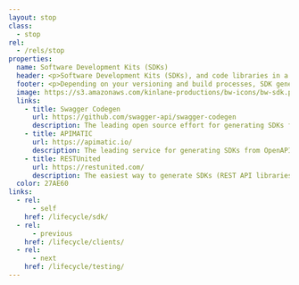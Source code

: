 ```yaml
---
layout: stop
class:
  - stop
rel:
  - /rels/stop  
properties:
  name: Software Development Kits (SDKs)
  header: <p>Software Development Kits (SDKs), and code libraries in a variety of programming languages have always been a hallmark of API operations. Some API pundits feel that SDKs aren't worth the effort to maintain, and keep in development alongside the rest of API operations, while others have done well delivering robust SDKs that span very valuable API stacks--consider the AWS JavaScript SDK as an example. Amidst this debate, SDKs continue to maintain their presence, and even have been evolving to support a more continuous integration (CI) and continuous deployment (CD) approach to delivering APIs and the applications that depend on them.</p><p>Supporting SDKs in a variety of programming languages can be difficult for some API providers. Luckily there is tooling available that help auto-generate SDKs from API definitions, helping make the SDK part of the conversation a little smoother. Of course, it depends on the scope and complexity of your APIs, but increasingly auto-generated SDKs and code as part of a CI/CD process is becoming the normal way of getting things done, whether you are just making them available to your API consumers, or you are actually doing the consuming yourself.</p>
  footer: <p>Depending on your versioning and build processes, SDK generation can be done alongside all the other stops along this API journey. When you iterate on an API, you simply auto-generate documentation, tests, SDKs, and other aspects of supporting your services. Not all providers I talk with are easily able to jump into the aspect of producing code, as their build processes aren't as streamline, and some of their APIs are too large to expect auto-generated code to perform as expected. However, it is something they are working towards, along with other microservices, and decoupling efforts going on across their teams.</p><p>Once you realize an API definition driven approach to delivering APIs, the line between deployment and SDKs blurs--it is all about generating code from your definitions. Sometimes the code is providing resources, and other times it is consuming them. It just comes down to whether you are deploying code server or client side. Another significant shift I'm seeing in the landscape with SDKs, are things moving beyond just programming languages, and providing platform specific libraries for managing SalesForce, AWS, Docker, and other common components of our operations. Further evolving the notion of what an SDK is and does in 2018.</p>
  image: https://s3.amazonaws.com/kinlane-productions/bw-icons/bw-sdk.png
  links:
    - title: Swagger Codegen
      url: https://github.com/swagger-api/swagger-codegen
      description: The leading open source effort for generating SDKs from OpenAPI.
    - title: APIMATIC
      url: https://apimatic.io/
      description: The leading service for generating SDKs from OpenAPI, and including as part of existing CI/CD efforts.
    - title: RESTUnited
      url: https://restunited.com/
      description: The easiest way to generate SDKs (REST API libraries) in PHP, Python, Ruby, ActionScript (Flash), C-Sharp, Android, Objective-C, Scala, and Java.
  color: 27AE60    
links:
  - rel:
      - self
    href: /lifecycle/sdk/
  - rel:
      - previous
    href: /lifecycle/clients/   
  - rel:
      - next
    href: /lifecycle/testing/            
---
```

